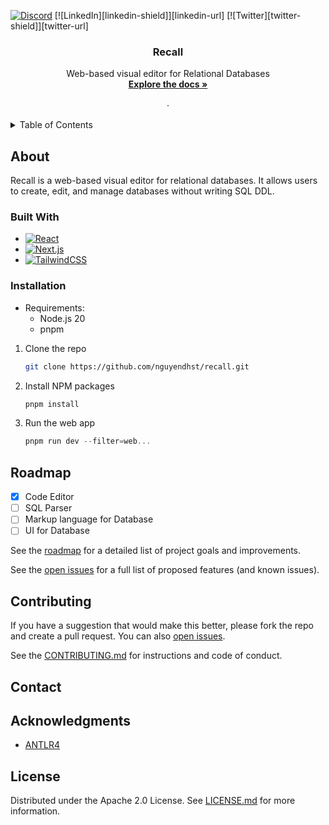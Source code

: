 <!-- Improved compatibility of back to top link: See: https://github.com/othneildrew/Best-README-Template/pull/73 -->

<a id="readme-top"></a>

<!-- PROJECT SHIELDS -->
<!--
*** I'm using markdown "reference style" links for readability.
*** Reference links are enclosed in brackets [ ] instead of parentheses ( ).
*** See the bottom of this document for the declaration of the reference variables
*** for contributors-url, forks-url, etc. This is an optional, concise syntax you may use.
*** https://www.markdownguide.org/basic-syntax/#reference-style-links
-->
<!-- [![Contributors][contributors-shield]][contributors-url]
[![Forks][forks-shield]][forks-url]
[![Stargazers][stars-shield]][stars-url]
[![Issues][issues-shield]][issues-url]
[![Apache License][license-shield]][license-url] -->

[![Discord][discord-shield]][discord-url]
[![LinkedIn][linkedin-shield]][linkedin-url]
[![Twitter][twitter-shield]][twitter-url]

<!--[![screen Shot][product-screenshot]](https://)-->

<div align="center">
<h3 align="center">Recall</h3>
  <p align="center">
    Web-based visual editor for Relational Databases
    <br />
    <a href="https://github.com/nguyendhst/recall/wiki"><strong>Explore the docs »</strong></a>
    <br />
    <br />
    <!--<a href="">View Demo</a>-->
    ·
    <!--<a href="/issues/new?labels=bug&template=bug-report---.md">Report Bug</a>
    ·
    <a href="/issues/new?labels=enhancement&template=feature-request---.md">Request Feature</a>-->
  </p>
</div>

<!-- TABLE OF CONTENTS -->
<details>
  <summary>Table of Contents</summary>
  <ol>
    <li> <a href="#about">About</a> </li>
    <li><a href="#installation">Installation</a></li>
    <li><a href="#usage">Usage</a></li>
    <li><a href="#roadmap">Roadmap</a></li>
    <li><a href="#contributing">Contributing</a></li>
    <li><a href="#contact">Contact</a></li>
    <li><a href="#acknowledgments">Acknowledgments</a></li>
    <li><a href="#license">License</a></li>
  </ol>
</details>

## About

Recall is a web-based visual editor for relational databases. It allows users to create, edit, and manage databases without writing SQL DDL.

### Built With

- [![React][React.js]][React-url]
- [![Next.js][Next.js]][Next-url]
- [![TailwindCSS][TailwindCSS]][Tailwind-url]

### Installation

- Requirements:
  - Node.js 20
  - pnpm

1. Clone the repo
   ```sh
   git clone https://github.com/nguyendhst/recall.git
   ```
2. Install NPM packages
   ```sh
   pnpm install
   ```
3. Run the web app
   ```js
   pnpm run dev --filter=web...
   ```

## Roadmap

- [x] Code Editor
- [ ] SQL Parser
- [ ] Markup language for Database
- [ ] UI for Database

See the [roadmap](readme/ROADMAP.md) for a detailed list of project goals and improvements.

See the [open issues](/issues) for a full list of proposed features (and known issues).

## Contributing

If you have a suggestion that would make this better, please fork the repo and create a pull request. You can also [open issues](/issues).

See the [CONTRIBUTING.md](readme/CONTRIBUTING.md) for instructions and code of conduct.

## Contact

## Acknowledgments

- [ANTLR4](https://www.antlr.org/)

## License

Distributed under the Apache 2.0 License. See [LICENSE.md](LICENSE.md) for more information.

<!-- https://www.markdownguide.org/basic-syntax/#reference-style-links -->

[contributors-shield]: https://img.shields.io/github/contributors/onlook-dev/studio.svg?style=for-the-badge
[contributors-url]: https://github.com/
[discord-shield]: https://img.shields.io/badge/-Discord-black?logo=discord&colorB=555
[discord-url]: https://discord.gg/
[React.js]: https://img.shields.io/badge/react-%2320232a.svg?logo=react&logoColor=%2361DAFB
[React-url]: https://reactjs.org/
[TailwindCSS]: https://img.shields.io/badge/tailwindcss-%2338B2AC.svg?logo=tailwind-css&logoColor=white
[Tailwind-url]: https://tailwindcss.com/
[product-screenshot]: readme/assets/brand.png
[Next.js]: https://img.shields.io/badge/Next.js-000000?logo=Next.js&logoColor=white
[Next-url]: https://nextjs.org/
